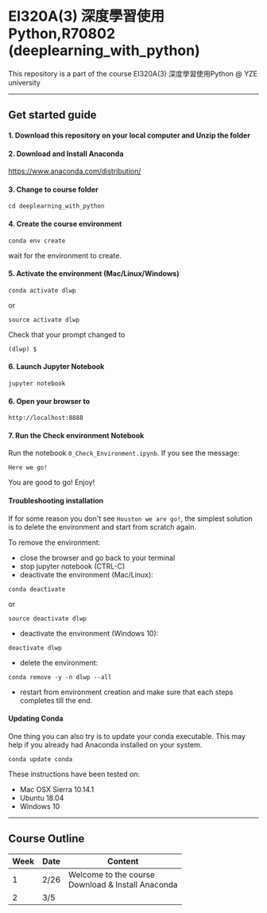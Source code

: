 # EI320A(3) 深度學習使用Python,R70802 (deeplearning_with_python)
This repository is a part of the course EI320A(3) 深度學習使用Python @ YZE university

------

## Get started guide

#### 1. Download this repository on your local computer and Unzip the folder

#### 2. Download and Install Anaconda 

https://www.anaconda.com/distribution/

#### 3. Change to course folder

```
cd deeplearning_with_python
```

#### 4. Create the course environment

```
conda env create
```

wait for the environment to create.

#### 5. Activate the environment (Mac/Linux/Windows)
```
conda activate dlwp
```
or
```
source activate dlwp
```

Check that your prompt changed to

```
(dlwp) $
```

#### 6. Launch Jupyter Notebook

```
jupyter notebook
```

#### 6. Open your browser to

```
http://localhost:8888
```
#### 7. Run the Check environment Notebook

Run the notebook `0_Check_Environment.ipynb`. If you see the message:

    Here we go!

You are good to go! Enjoy!

#### Troubleshooting installation
If for some reason you don't see `Houston we are go!`, the simplest solution is to delete the environment and start from scratch again.

To remove the environment:

- close the browser and go back to your terminal
- stop jupyter notebook (CTRL-C)
- deactivate the environment (Mac/Linux):

```
conda deactivate
```
or
```
source deactivate dlwp
```

- deactivate the environment (Windows 10):

```
deactivate dlwp
```

- delete the environment:

```
conda remove -y -n dlwp --all
```

- restart from environment creation and make sure that each steps completes till the end.

#### Updating Conda

One thing you can also try is to update your conda executable. This may help if you already had Anaconda installed on your system.

```
conda update conda
```

These instructions have been tested on:

- Mac OSX Sierra 10.14.1
- Ubuntu 18.04
- Windows 10


------

## Course Outline

| Week | Date | Content |
| --- | --- | --- |
| 1| 2/26 | Welcome to the course <br /> Download & Install Anaconda |
| 2 | 3/5 |
